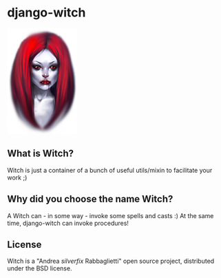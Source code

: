 # django-witch
![django-witch's logo](https://github.com/silverfix/django-witch/raw/master/_assets/witch-logo.png)

What is Witch?
--------------
Witch is just a container of a bunch of useful utils/mixin to facilitate your work ;)

Why did you choose the name Witch?
----------------------------------
A Witch can - in some way - invoke some spells and casts :) At the same time, django-witch can invoke procedures!

License
--------------
Witch is a "Andrea *silverfix* Rabbaglietti" open source project, distributed under the BSD license.
